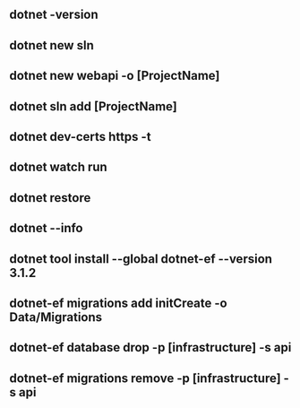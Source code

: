 ## dotnet -version

## dotnet new sln

## dotnet new webapi -o [**ProjectName**]

## dotnet sln add [**ProjectName**]

## dotnet dev-certs https -t

## dotnet watch run 

## dotnet restore

## dotnet --info

## dotnet tool install --global dotnet-ef --version 3.1.2

## dotnet-ef migrations add initCreate -o Data/Migrations

## dotnet-ef database drop -p [infrastructure] -s api

## dotnet-ef migrations remove  -p [infrastructure] -s api

